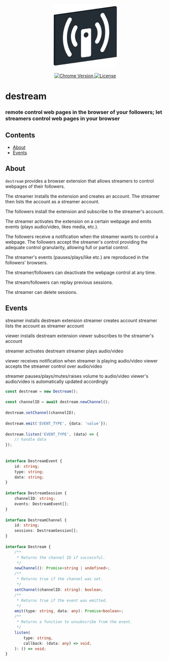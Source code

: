 <p align="center">
    <img src="https://raw.githubusercontent.com/plurid/destream/master/about/identity/destream-logo.png" height="200px">
</p>


<p align="center">
    <a href="https://chrome.google.com/webstore/detail/destream">
        <img src="https://img.shields.io/badge/chrome-v1.0.0-blue.svg?colorB=004F91&style=for-the-badge" alt="Chrome Version">
    </a>
    <a href="https://github.com/plurid/destream/blob/master/LICENSE">
        <img src="https://img.shields.io/badge/license-DEL-blue.svg?colorB=492356&style=for-the-badge" alt="License">
    </a>
</p>



<h1>
    destream
</h1>


<h3>
    remote control web pages in the browser of your followers; let streamers control web pages in your browser
</h3>



## Contents

+ [About](#about)
+ [Events](#events)


## About

`destream` provides a browser extension that allows streamers to control webpages of their followers.

The streamer installs the extension and creates an account. The streamer then lists the account as a streamer account.

The followers install the extension and subscribe to the streamer's account.

The streamer activates the extension on a certain webpage and emits events (plays audio/video, likes media, etc.).

The followers receive a notification when the streamer wants to control a webpage. The followers accept the streamer's control providing the adequate control granularity, allowing full or partial control.

The streamer's events (pauses/plays/like etc.) are reproduced in the followers' browsers.

The streamer/followers can deactivate the webpage control at any time.

The stream/followers can replay previous sessions.

The streamer can delete sessions.



## Events

streamer installs destream extension
streamer creates account
streamer lists the account as streamer account

viewer installs destream extension
viewer subscribes to the streamer's account

streamer activates destream
streamer plays audio/video

viewer receives notification when streamer is playing audio/video
viewer accepts the streamer control over audio/video

streamer pauses/plays/mutes/raises volume to audio/video
viewer's audio/video is automatically updated accordingly


``` typescript
const destream = new Destream();

const channelID = await destream.newChannel();

destream.setChannel(channelID);

destream.emit('EVENT_TYPE', {data: 'value'});

destream.listen('EVENT_TYPE', (data) => {
    // handle data
});


interface DestreamEvent {
    id: string;
    type: string;
    data: string;
}

interface DestreamSession {
    channelID: string;
    events: DestreamEvent[];
}

interface DestreamChannel {
    id: string;
    sessions: DestreamSession[];
}

interface Destream {
    /**
     * Returns the channel ID if successful.
     */
    newChannel(): Promise<string | undefined>;
    /**
     * Returns true if the channel was set.
     */
    setChannel(channelID: string): boolean;
    /**
     * Returns true if the event was emitted.
     */
    emit(type: string, data: any): Promise<boolean>;
    /**
     * Returns a function to unsubscribe from the event.
     */
    listen(
        type: string,
        callback: (data: any) => void,
    ): () => void;
}
```
